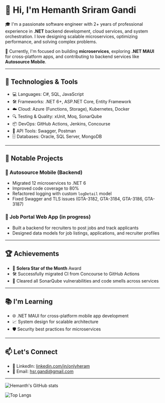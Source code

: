 # 👋 Hi, I'm Hemanth Sriram Gandi

🎓 I'm a passionate software engineer with 2+ years of professional experience in **.NET** backend development, cloud services, and system orchestration. I love designing scalable microservices, optimizing performance, and solving complex problems.

🚀 Currently, I'm focused on building **microservices**, exploring **.NET MAUI** for cross-platform apps, and contributing to backend services like **Autosource Mobile**.

---

## 🔧 Technologies & Tools

- 💻 Languages: C#, SQL, JavaScript
- 🛠️ Frameworks: .NET 6+, ASP.NET Core, Entity Framework
- ☁️ Cloud: Azure (Functions, Storage), Kubernetes, Docker
- 🔍 Testing & Quality: xUnit, Moq, SonarQube
- 📦 DevOps: GitHub Actions, Jenkins, Concourse
- 🧪 API Tools: Swagger, Postman
- 🗄️ Databases: Oracle, SQL Server, MongoDB

---

## 📌 Notable Projects

### 🔹 Autosource Mobile (Backend)
- Migrated 12 microservices to .NET 6
- Improved code coverage to 80%
- Refactored logging with custom `logDetail` model
- Fixed Swagger and TLS issues (GTA-3182, GTA-3184, GTA-3186, GTA-3187)

### 🔹 Job Portal Web App (in progress)
- Built a backend for recruiters to post jobs and track applicants
- Designed data models for job listings, applications, and recruiter profiles

---

## 🏆 Achievements

- 🏅 **Solera Star of the Month** Award
- 🛠️ Successfully migrated CI from Concourse to GitHub Actions
- 🧼 Cleared all SonarQube vulnerabilities and code smells across services

---

## 📚 I'm Learning

- 🌐 .NET MAUI for cross-platform mobile app development
- 📈 System design for scalable architecture
- 🛡️ Security best practices for microservices

---

## 📫 Let's Connect

- 💼 LinkedIn: [linkedin.com/in/onlyheram](https://www.linkedin.com/in/onlyheram)
- 📧 Email: hsr.gandi@gmail.com

---

![Hemanth's GitHub stats](https://github-readme-stats.vercel.app/api?username=onlyheram42&show_icons=true&theme=radical)

![Top Langs](https://github-readme-stats.vercel.app/api/top-langs/?username=onlyheram42&layout=compact)